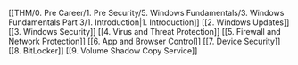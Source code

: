 [[THM/0. Pre Career/1. Pre Security/5. Windows Fundamentals/3. Windows Fundamentals Part 3/1. Introduction|1. Introduction]]
[[2. Windows Updates]]
[[3. Windows Security]]
[[4. Virus and Threat Protection]]
[[5. Firewall and Network Protection]]
[[6. App and Browser Control]]
[[7. Device Security]]
[[8. BitLocker]]
[[9. Volume Shadow Copy Service]]
